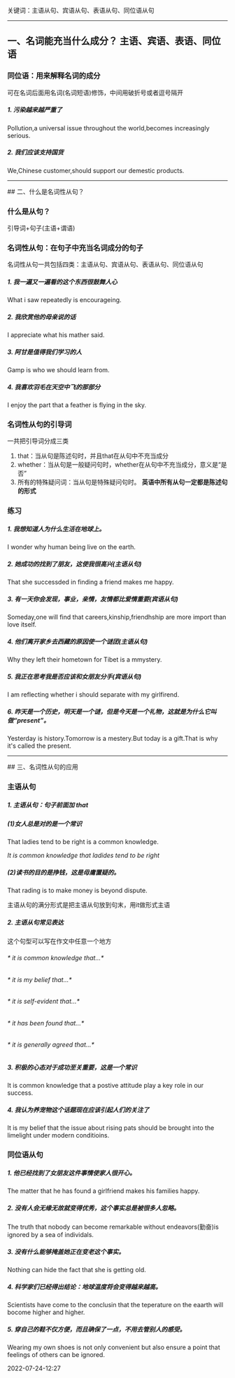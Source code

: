 关键词：主语从句、宾语从句、表语从句、同位语从句
<hr>


## 一、名词能充当什么成分？  主语、宾语、表语、同位语

###  同位语：用来解释名词的成分
可在名词后面用名词(名词短语)修饰，中间用破折号或者逗号隔开

##### 1. 污染越来越严重了

Pollution,a universal issue throughout the world,becomes increasingly serious.   
##### 2. 我们应该支持国货

We,Chinese customer,should support our demestic products.
<hr>
## 二、什么是名词性从句？

###  什么是从句？
引导词+句子(主语+谓语)

###  名词性从句：在句子中充当名词成分的句子
名词性从句一共包括四类：主语从句、宾语从句、表语从句、同位语从句
##### 1. 我一遍又一遍看的这个东西很鼓舞人心

What i saw repeatedly is encourageing.
##### 2. 我欣赏他的母亲说的话

I appreciate what his mather said.
##### 3. 阿甘是值得我们学习的人

Gamp is who we should learn from.
##### 4. 我喜欢羽毛在天空中飞的那部分

I enjoy the part that a feather is flying in the sky.

### 	名词性从句的引导词
一共把引导词分成三类
1. that：当从句是陈述句时，并且that在从句中不充当成分
2. whether：当从句是一般疑问句时，whether在从句中不充当成分，意义是“是否”
3. 所有的特殊疑问词：当从句是特殊疑问句时。
**英语中所有从句一定都是陈述句的形式**

### 	练习
##### 1. 我想知道人为什么生活在地球上。

I wonder why human being live on the earth.
##### 2. 她成功的找到了朋友，这使我很高兴(**主语从句**)

That she successded in finding a friend makes me happy.

##### 3. 有一天你会发现，事业，亲情，友情都比爱情重要(**宾语从句**)

Someday,one will find that careers,kinship,friendhship are more import than love itself.

##### 4. 他们离开家乡去西藏的原因使一个谜团(**主语从句**)

Why they left their hometown for Tibet is a mmystery.


##### 5. 我正在思考我是否应该和女朋友分手(**宾语从句**)

I am reflecting whether i should separate with my girlfirend.

##### 6. 昨天是一个历史，明天是一个谜，但是今天是一个礼物，这就是为什么它叫做“present”。

Yesterday is history.Tomorrow is a mestery.But today is a gift.That is why it's called the present.

<hr>
## 三、名词性从句的应用

### 主语从句
##### 1. 主语从句：句子前面加 that

##### (1)女人总是对的是一个常识

That ladies tend to be right is a common knowledge.

*It is common knowledge that ladides tend to be right*
      
##### (2)读书的目的是挣钱，这是毋庸置疑的。

That rading is to make money is beyond dispute.
      
主语从句的满分形式是把主语从句放到句末，用it做形式主语

##### 2. 主语从句常见表达
这个句型可以写在作文中任意一个地方
######    *  it is common knowledge that...*
######    *  it is my belief that...*
######    *  it is self-evident that...*
######    *  it has been found that...*
######    *  it is generally agreed that...*

##### 3. 积极的心态对于成功至关重要，这是一个常识

It is common knowledge that a postive attitude play a key role in our success.

##### 4. 我认为养宠物这个话题现在应该引起人们的关注了

It is my belief that the issue about rising pats should be brought into the limelight under modern conditioins.

### 同位语从句

##### 1. 他已经找到了女朋友这件事情使家人很开心。

The matter that he has found a girlfriend makes his families happy.

##### 2. 没有人会无缘无故就变得优秀，这个事实总是被很多人忽略。

The truth that nobody can become remarkable without endeavors(勤奋)is ignored by a sea of individals.
##### 3. 没有什么能够掩盖她正在变老这个事实。

Nothing can hide the fact that she is getting old.
##### 4. 科学家们已经得出结论：地球温度将会变得越来越高。	

Scientists have come to the conclusin that the teperature on the eaarth will bocome higher and higher.
##### 5. 穿自己的鞋不仅方便，而且确保了一点，不用去管别人的感受。

Wearing my own shoes is not only convenient but also ensure a point that feelings of others can be ignored.





2022-07-24-12:27
